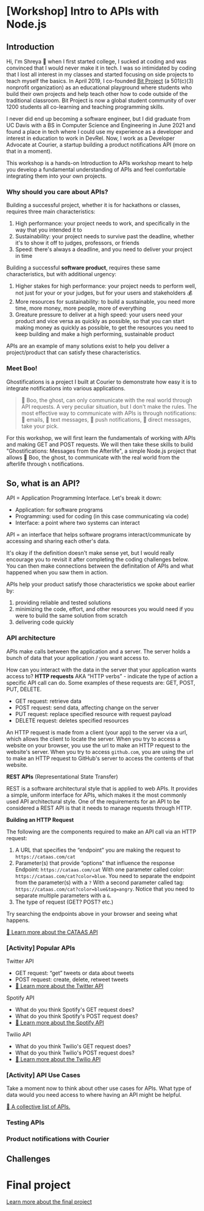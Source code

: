 # [Workshop] Intro to APIs with Node.js

## Introduction

Hi, I'm Shreya 👋 when I first started college, I sucked at coding and was convinced that I would never make it in tech. I was so intimidated by coding that I lost all interest in my classes and started focusing on side projects to teach myself the basics. In April 2019, I co-founded [Bit Project](https://bitproject.org/) (a 501(c)(3) nonprofit organization) as an educational playground where students who build their own projects and help teach other how to code outside of the traditional classroom. Bit Project is now a global student community of over 1200 students all co-learning and teaching programming skills.

I never did end up becoming a software engineer, but I did graduate from UC Davis with a BS in Computer Science and Engineering in June 2021 and found a place in tech where I could use my experience as a developer and interest in education to work in DevRel. Now, I work as a Developer Advocate at Courier, a startup building a product notifications API (more on that in a moment).

This workshop is a hands-on Introduction to APIs workshop meant to help you develop a fundamental understanding of APIs and feel comfortable integrating them into your own projects.

### Why should you care about APIs?

Building a successful project, whether it is for hackathons or classes, requires three main characteristics:
1. High performance: your project needs to work, and specifically in the way that you intended it to
2. Sustainability: your project needs to survive past the deadline, whether it's to show it off to judges, professors, or friends
3. Speed: there's always a deadline, and you need to deliver your project in time

Building a successful **software product**, requires these same characteristics, but with additional urgency:
1. Higher stakes for high performance: your project needs to perform well, not just for your or your judges, but for your users and stakeholders 💰
2. More resources for sustainability: to build a sustainable, you need more time, more money, more people, more of everything
3. Greature pressure to deliver at a high speed: your users need your product and vice versa as quickly as possible, so that you can start making money as quickly as possible, to get the resources you need to keep building and make a high performing, sustainable product

APIs are an example of many solutions exist to help you deliver a project/product that can satisfy these characteristics.

### Meet Boo!

Ghostifications is a project I built at Courier to demonstrate how easy it is to integrate notifications into various applications.

> 👻 Boo, the ghost, can only communicate with the real world through API requests. A very peculiar situation, but I don't make the rules. The most effective way to communicate with APIs is through notifications: 📧 emails, 💬 text messages, 📲 push notifications, 📳 direct messages, take your pick.

For this workshop, we will first learn the fundamentals of working with APIs and making GET and POST requests. We will then take these skills to build "Ghostifications: Messages from the Afterlife", a simple Node.js project that allows 👻 Boo, the ghost, to communicate with the real world from the afterlife through 📞 notifications.

## So, what is an API?

API = Application Programming Interface. Let's break it down:
* Application: for software programs
* Programming: used for coding (in this case communicating via code)
* Interface: a point where two systems can interact

API = an interface that helps software programs interact/communicate by accessing and sharing each other's data.

It's okay if the definition doesn't make sense yet, but I would really encourage you to revisit it after completing the coding challenges below. You can then make connections between the definitation of APIs and what happened when you saw them in action.

APIs help your product satisfy those characteristics we spoke about earlier by:
1. providing reliable and tested solutions
2. minimizing the code, effort, and other resources you would need if you were to build the same solution from scratch
3. delivering code quickly

### API architecture

APIs make calls between the application and a server. The server holds a bunch of data that your application / you want access to.

How can you interact with the data in the server that your application wants access to? **HTTP requests** AKA “HTTP verbs” - indicate the type of action a specific API call can do. Some examples of these requests are: GET, POST, PUT, DELETE.
* GET request: retrieve data
* POST request: send data, affecting change on the server
* PUT request: replace specified resource with request payload
* DELETE request: deletes specified resources

An HTTP request is made from a client (your app) to the server via a url, which allows the client to locate the server. When you try to access a website on your browser, you use the url to make an HTTP request to the website's server. When you try to access `github.com`, you are using the url to make an HTTP request to GitHub's server to access the contents of that website.

**REST APIs** (Representational State Transfer)

REST is a software architectural style that is applied to web APIs. It provides a simple, uniform interface for APIs, which makes it the most commonly used API architectural style. One of the requirements for an API to be considered a REST API is that it needs to manage requests through HTTP.

**Building an HTTP Request**

The following are the components required to make an API call via an HTTP request:
1. A URL that specifies the “endpoint” you are making the request to
   `https://cataas.com/cat`
2. Parameter(s) that provide “options” that influence the response
   Endpoint: `https://cataas.com/cat`
   With one parameter called color: `https://cataas.com/cat?color=blue`. You need to separate the endpoint from the parameter(s) with a `?`
   With a second parameter called tag: `https://cataas.com/cat?color=blue&tag=angry`. Notice that you need to separate multiple parameters with a `&`.
3. The type of request (GET? POST? etc.)

Try searching the endpoints above in your browser and seeing what happens.

[📝 Learn more about the CATAAS API](https://cataas.com/#/)

### [Activity] Popular APIs

Twitter API
* GET request: “get” tweets or data about tweets
* POST request: create, delete, retweet tweets
* [📝 Learn more about the Twitter API](https://developer.twitter.com/en/docs/twitter-api)

Spotify API
* What do you think Spotify's GET request does?
* What do you think Spotify's POST request does?
* [📝 Learn more about the Spotify API](https://developer.spotify.com/documentation/web-api/)

Twilio API
* What do you think Twilio's GET request does?
* What do you think Twilio's POST request does?
* [📝 Learn more about the Twilio API](https://www.twilio.com/docs/usage/api)

### [Activity] API Use Cases

Take a moment now to think about other use cases for APIs. What type of data would you need access to where having an API might be helpful.

[📝 A collective list of APIs.](https://apilist.fun/)

### Testing APIs

### Product notifications with Courier

## Challenges

# Final project

[Learn more about the final project](https://github.com/shreythecray/ghostifications#mastering-apis-challenge)